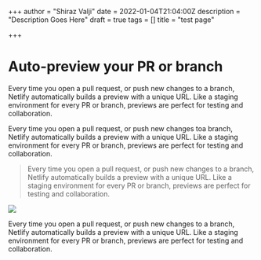 +++
author = "Shiraz Valji"
date = 2022-01-04T21:04:00Z
description = "Description Goes Here"
draft = true
tags = []
title = "test page"

+++
# Auto-preview your PR or branch

Every time you open a pull request, or push new changes to a branch, Netlify automatically builds a preview with a unique URL. Like a staging environment for every PR or branch, previews are perfect for testing and collaboration.

Every time you open a pull request, or push new changes toa branch, Netlify automatically builds a preview with a unique URL. Like a staging environment for every PR or branch, previews are perfect for testing and collaboration.

> Every time you open a pull request, or push new changes to a branch, Netlify automatically builds a preview with a unique URL. Like a staging environment for every PR or branch, previews are perfect for testing and collaboration.

![](https://higherlogicdownload.s3.amazonaws.com/FORTINET/UploadedImages/Mqvys4ScRiOi1OiwxcAz_thumbs.png)

Every time you open a pull request, or push new changes to a branch, Netlify automatically builds a preview with a unique URL. Like a staging environment for every PR or branch, previews are perfect for testing and collaboration.